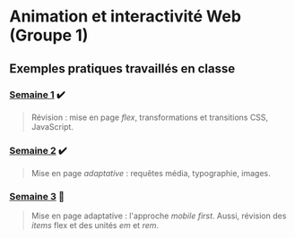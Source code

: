 # Animation et interactivité Web (Groupe 1)
## Exemples pratiques travaillés en classe

### [Semaine 1](https://582-2w2.github.io/travail-classe-gr1/semaine1) ✔️
>Révision : mise en page *flex*, transformations et transitions CSS, JavaScript.

### [Semaine 2](https://582-2w2.github.io/travail-classe-gr1/semaine2) ✔️
>Mise en page *adaptative* : requêtes média, typographie, images.

### [Semaine 3](https://582-2w2.github.io/travail-classe-gr1/semaine3) 🚧
>Mise en page adaptative : l'approche *mobile first*. Aussi, révision des *items* flex et des unités *em* et *rem*.